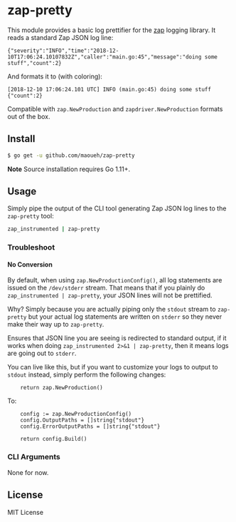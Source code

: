 # zap-pretty

This module provides a basic log prettifier for the [zap](https://github.com/uber-go/zap)
logging library. It reads a standard Zap JSON log line:

```
{"severity":"INFO","time":"2018-12-10T17:06:24.10107832Z","caller":"main.go:45","message":"doing some stuff","count":2}
```

And formats it to (with coloring):

```
[2018-12-10 17:06:24.101 UTC] INFO (main.go:45) doing some stuff {"count":2}
```

Compatible with `zap.NewProduction` and `zapdriver.NewProduction` formats out of the box.

## Install

```sh
$ go get -u github.com/maoueh/zap-pretty
```

**Note** Source installation requires Go 1.11+.

## Usage

Simply pipe the output of the CLI tool generating Zap JSON log lines to the `zap-pretty` tool:

```sh
zap_instrumented | zap-pretty
```

### Troubleshoot

#### No Conversion

By default, when using `zap.NewProductionConfig()`, all log statements are issued on
the `/dev/stderr` stream. That means that if you plainly do `zap_instrumented | zap-pretty`,
your JSON lines will not be prettified.

Why? Simply because you are actually piping only the `stdout` stream to `zap-pretty`
but your actual log statements are written on `stderr` so they never make their way
up to `zap-pretty`.

Ensures that JSON line you are seeing is redirected to standard output, if it works
when doing `zap_instrumented 2>&1 | zap-pretty`, then it means logs are going out
to `stderr`.

You can live like this, but if you want to customize your logs to output to `stdout`
instead, simply perform the following changes:

```
    return zap.NewProduction()
```

To:

```
    config := zap.NewProductionConfig()
    config.OutputPaths = []string{"stdout"}
    config.ErrorOutputPaths = []string{"stdout"}

    return config.Build()
```

### CLI Arguments

None for now.

## License

MIT License
